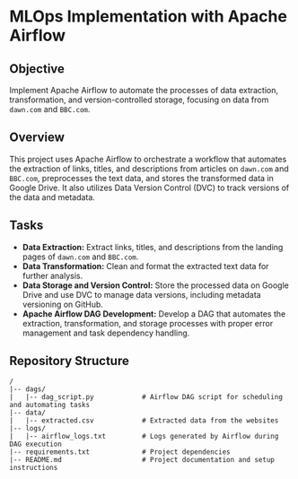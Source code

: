 # MLOps Implementation with Apache Airflow

## Objective
Implement Apache Airflow to automate the processes of data extraction, transformation, and version-controlled storage, focusing on data from `dawn.com` and `BBC.com`.

## Overview
This project uses Apache Airflow to orchestrate a workflow that automates the extraction of links, titles, and descriptions from articles on `dawn.com` and `BBC.com`, preprocesses the text data, and stores the transformed data in Google Drive. It also utilizes Data Version Control (DVC) to track versions of the data and metadata.

## Tasks
- **Data Extraction:** Extract links, titles, and descriptions from the landing pages of `dawn.com` and `BBC.com`.
- **Data Transformation:** Clean and format the extracted text data for further analysis.
- **Data Storage and Version Control:** Store the processed data on Google Drive and use DVC to manage data versions, including metadata versioning on GitHub.
- **Apache Airflow DAG Development:** Develop a DAG that automates the extraction, transformation, and storage processes with proper error management and task dependency handling.

## Repository Structure
```plaintext
/
|-- dags/
|   |-- dag_script.py            # Airflow DAG script for scheduling and automating tasks
|-- data/
|   |-- extracted.csv            # Extracted data from the websites
|-- logs/
|   |-- airflow_logs.txt         # Logs generated by Airflow during DAG execution
|-- requirements.txt             # Project dependencies
|-- README.md                    # Project documentation and setup instructions
